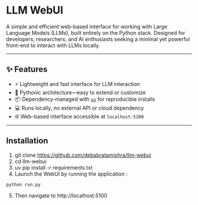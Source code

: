 # LLM WebUI

A simple and efficient web-based interface for working with Large Language Models (LLMs), built entirely on the Python stack. Designed for developers, researchers, and AI enthusiasts seeking a minimal yet powerful front-end to interact with LLMs locally.

---

## ✨ Features

- ⚡ Lightweight and fast interface for LLM interaction  
- 🧩 Pythonic architecture—easy to extend or customize  
- 📦 Dependency-managed with [`uv`](https://github.com/astral-sh/uv) for reproducible installs  
- 💻 Runs locally, no external API or cloud dependency  
- 🌐 Web-based interface accessible at `localhost:5100`

---

## Installation

1. git clone https://github.com/debabratamishra/llm-webui
2. cd llm-webui
3. uv pip install -r requirements.txt
4. Launch the WebUI by running the application :
```python
python run.py
```
5. Then navigate to http://localhost:5100